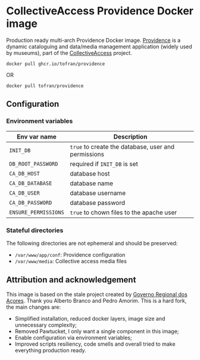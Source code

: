 # CollectiveAccess Providence Docker image

Production ready multi-arch Providence Docker image.
[Providence] is a dynamic cataloguing and data/media management application
(widely used by museums), part of the [CollectiveAccess] project.

`docker pull ghcr.io/tofran/providence`

OR

`docker pull tofran/providence`

## Configuration

### Environment variables

| Env var name           | Description                                         |
| ---------------------- | ----------------------------------------------------|
| `INIT_DB`              | `true` to create the database, user and permissions |
| `DB_ROOT_PASSWORD`     | required if `INIT_DB` is set                        |
| `CA_DB_HOST`           | database host                                       |
| `CA_DB_DATABASE`       | database name                                       |
| `CA_DB_USER`           | database username                                   |
| `CA_DB_PASSWORD`       | database password                                   |
| `ENSURE_PERMISSIONS`   | `true` to chown files to the apache user            |

### Stateful directories

The following directories are not ephemeral and should be preserved:

- `/var/www/app/conf`: Providence configuration
- `/var/www/media`: Collective access media files

## Attribution and acknowledgement

This image is based on the stale project created by 
[Governo Regional dos Açores](https://github.com/GovernoRegionalAcores/collectiveaccess).
Thank you Alberto Branco and Pedro Amorim.
This is a hard fork, the main changes are:

- Simplified installation, reduced docker layers, image size and unnecessary complexity;
- Removed Pawtucket, I only want a single component in this image;
- Enable configuration via environment variables;
- Improved scripts resiliency, code smells and overall tried to make everything production ready.


[Providence]: https://github.com/collectiveaccess/providence/
[CollectiveAccess]: https://www.collectiveaccess.org